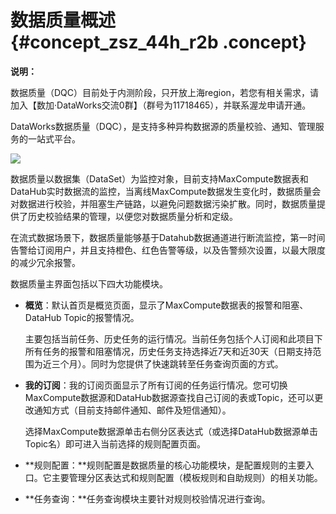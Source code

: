 # 数据质量概述 {#concept_zsz_44h_r2b .concept}

**说明：** 

数据质量（DQC）目前处于内测阶段，只开放上海region，若您有相关需求，请加入【数加·DataWorks交流0群】（群号为11718465），并联系渥龙申请开通。

DataWorks数据质量（DQC），是支持多种异构数据源的质量校验、通知、管理服务的一站式平台。

![](http://static-aliyun-doc.oss-cn-hangzhou.aliyuncs.com/assets/img/16388/15350075188743_zh-CN.png)

数据质量以数据集（DataSet）为监控对象，目前支持MaxCompute数据表和DataHub实时数据流的监控，当离线MaxCompute数据发生变化时，数据质量会对数据进行校验，并阻塞生产链路，以避免问题数据污染扩散。同时，数据质量提供了历史校验结果的管理，以便您对数据质量分析和定级。

在流式数据场景下，数据质量能够基于Datahub数据通道进行断流监控，第一时间告警给订阅用户，并且支持橙色、红色告警等级，以及告警频次设置，以最大限度的减少冗余报警。

数据质量主界面包括以下四大功能模块。

-   **概览**：默认首页是概览页面，显示了MaxCompute数据表的报警和阻塞、DataHub Topic的报警情况。

    主要包括当前任务、历史任务的运行情况。当前任务包括个人订阅和此项目下所有任务的报警和阻塞情况，历史任务支持选择近7天和近30天（日期支持范围为近三个月）。同时为您提供了快速跳转至任务查询页面的方式。

-   **我的订阅**：我的订阅页面显示了所有订阅的任务运行情况。您可切换MaxCompute数据源和DataHub数据源查找自己订阅的表或Topic，还可以更改通知方式（目前支持邮件通知、邮件及短信通知）。

    选择MaxCompute数据源单击右侧分区表达式（或选择DataHub数据源单击Topic名）即可进入当前选择的规则配置页面。

-   **规则配置：**规则配置是数据质量的核心功能模块，是配置规则的主要入口。它主要管理分区表达式和规则配置（模板规则和自助规则）的相关功能。
-   **任务查询：**任务查询模块主要针对规则校验情况进行查询。

